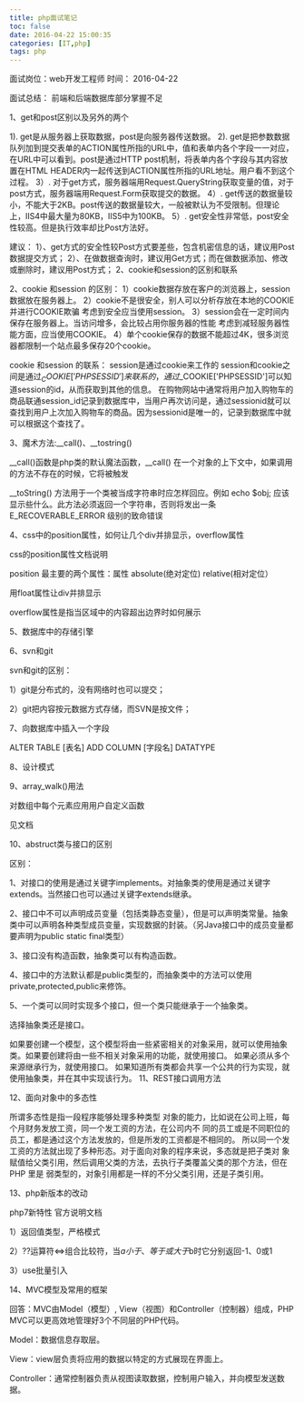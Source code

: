 ```yaml
---
title: php面试笔记
toc: false
date: 2016-04-22 15:00:35
categories: [IT,php]
tags: php
---
```



面试岗位：web开发工程师
时间： 2016-04-22

面试总结： 前端和后端数据库部分掌握不足



<!--more-->



1、get和post区别以及另外的两个

1). get是从服务器上获取数据，post是向服务器传送数据。
2). get是把参数数据队列加到提交表单的ACTION属性所指的URL中，值和表单内各个字段一一对应，在URL中可以看到。post是通过HTTP post机制，将表单内各个字段与其内容放置在HTML HEADER内一起传送到ACTION属性所指的URL地址。用户看不到这个过程。
3）. 对于get方式，服务器端用Request.QueryString获取变量的值，对于post方式，服务器端用Request.Form获取提交的数据。
4）. get传送的数据量较小，不能大于2KB。post传送的数据量较大，一般被默认为不受限制。但理论上，IIS4中最大量为80KB，IIS5中为100KB。
5）. get安全性非常低，post安全性较高。但是执行效率却比Post方法好。 

建议：
1）、get方式的安全性较Post方式要差些，包含机密信息的话，建议用Post数据提交方式；
2）、在做数据查询时，建议用Get方式；而在做数据添加、修改或删除时，建议用Post方式；
2、cookie和session的区别和联系

2、cookie 和session 的区别：
1）cookie数据存放在客户的浏览器上，session数据放在服务器上。
2）cookie不是很安全，别人可以分析存放在本地的COOKIE并进行COOKIE欺骗
   考虑到安全应当使用session。
3）session会在一定时间内保存在服务器上。当访问增多，会比较占用你服务器的性能
   考虑到减轻服务器性能方面，应当使用COOKIE。
4）单个cookie保存的数据不能超过4K，很多浏览器都限制一个站点最多保存20个cookie。

cookie 和session 的联系：
session是通过cookie来工作的
session和cookie之间是通过$_COOKIE['PHPSESSID']来联系的，通过$_COOKIE['PHPSESSID']可以知道session的id，从而获取到其他的信息。
在购物网站中通常将用户加入购物车的商品联通session_id记录到数据库中，当用户再次访问是，通过sessionid就可以查找到用户上次加入购物车的商品。因为sessionid是唯一的，记录到数据库中就可以根据这个查找了。

3、魔术方法:__call()、__tostring()

__call()函数是php类的默认魔法函数，__call() 在一个对象的上下文中，如果调用的方法不存在的时候，它将被触发

__toString() 方法用于一个类被当成字符串时应怎样回应。例如 echo $obj; 应该显示些什么。此方法必须返回一个字符串，否则将发出一条 E_RECOVERABLE_ERROR 级别的致命错误

4、css中的position属性，如何让几个div并排显示，overflow属性

css的position属性文档说明

position 最主要的两个属性：属性 absolute(绝对定位) relative(相对定位）

用float属性让div并排显示

overflow属性是指当区域中的内容超出边界时如何展示

 

5、数据库中的存储引擎


6、svn和git

svn和git的区别：

1）git是分布式的，没有网络时也可以提交；

2）git把内容按元数据方式存储，而SVN是按文件；

 

7、向数据库中插入一个字段

  ALTER TABLE [表名] ADD COLUMN [字段名] DATATYPE  
 

8、设计模式

9、array_walk()用法

对数组中每个元素应用用户自定义函数

见文档

 

10、abstruct类与接口的区别

区别：

1、对接口的使用是通过关键字implements。对抽象类的使用是通过关键字extends。当然接口也可以通过关键字extends继承。

2、接口中不可以声明成员变量（包括类静态变量），但是可以声明类常量。抽象类中可以声明各种类型成员变量，实现数据的封装。（另Java接口中的成员变量都要声明为public static final类型）

3、接口没有构造函数，抽象类可以有构造函数。 

4、接口中的方法默认都是public类型的，而抽象类中的方法可以使用private,protected,public来修饰。

5、一个类可以同时实现多个接口，但一个类只能继承于一个抽象类。 

选择抽象类还是接口。

如果要创建一个模型，这个模型将由一些紧密相关的对象采用，就可以使用抽象类。如果要创建将由一些不相关对象采用的功能，就使用接口。
如果必须从多个来源继承行为，就使用接口。
如果知道所有类都会共享一个公共的行为实现，就使用抽象类，并在其中实现该行为。
11、REST接口调用方法

12、面向对象中的多态性

所谓多态性是指一段程序能够处理多种类型 
对象的能力，比如说在公司上班，每个月财务发放工资，同一个发工资的方法，在公司内不 
同的员工或是不同职位的员工，都是通过这个方法发放的，但是所发的工资都是不相同的。 
所以同一个发工资的方法就出现了多种形态。对于面向对象的程序来说，多态就是把子类对 
象赋值给父类引用，然后调用父类的方法，去执行子类覆盖父类的那个方法，但在PHP 里是 
弱类型的，对象引用都是一样的不分父类引用，还是子类引用。 

13、php新版本的改动

php7新特性 官方说明文档

1）返回值类型，严格模式

2）??运算符\<=>组合比较符，当$a小于、等于或大于$b时它分别返回-1、0或1

3）use批量引入 

 

14、MVC模型及常用的框架

回答：MVC由Model（模型）, View（视图）和Controller（控制器）组成，PHP MVC可以更高效地管理好3个不同层的PHP代码。

Model：数据信息存取层。

View：view层负责将应用的数据以特定的方式展现在界面上。

Controller：通常控制器负责从视图读取数据，控制用户输入，并向模型发送数据。 

 

 